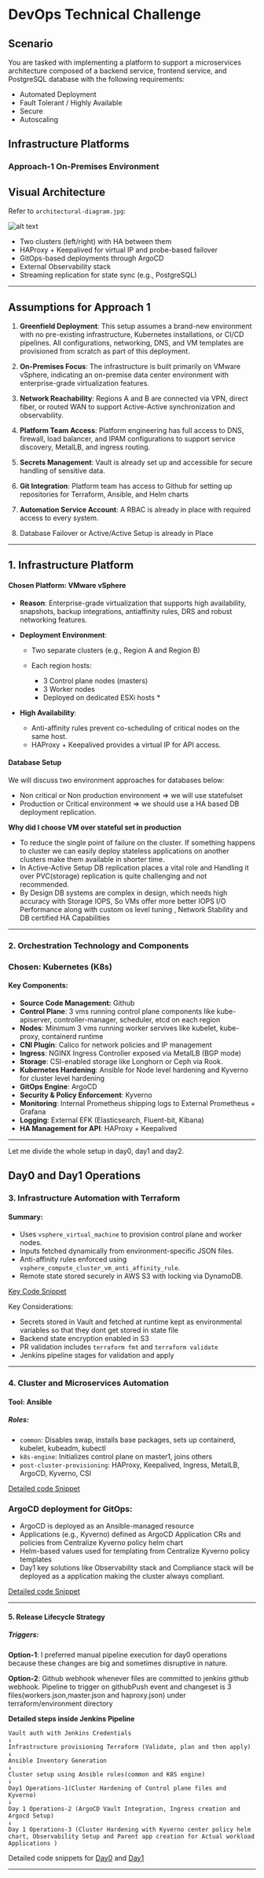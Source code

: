 # DevOps Technical Challenge

## Scenario

You are tasked with implementing a platform to support a microservices architecture composed of a backend service, frontend service, and PostgreSQL database with the following requirements:
 - Automated Deployment
 - Fault Tolerant / Highly Available
 - Secure
 - Autoscaling

## Infrastructure Platforms 
### Approach-1   On-Premises Environment 
## Visual Architecture

Refer to `architectural-diagram.jpg`:

![alt text](architectural-diagram.jpg)

* Two clusters (left/right) with HA between them
* HAProxy + Keepalived for virtual IP and probe-based failover
* GitOps-based deployments through ArgoCD
* External Observability stack 
* Streaming replication for state sync (e.g., PostgreSQL)


---

## Assumptions for Approach 1

1. **Greenfield Deployment**: This setup assumes a brand-new environment with no pre-existing infrastructure, Kubernetes installations, or CI/CD pipelines. All configurations, networking, DNS, and VM templates are provisioned from scratch as part of this deployment.

2. **On-Premises Focus**: The infrastructure is built primarily on VMware vSphere, indicating an on-premise data center environment with enterprise-grade virtualization features.

3. **Network Reachability**: Regions A and B are connected via VPN, direct fiber, or routed WAN to support Active-Active synchronization and observability.

4. **Platform Team Access**: Platform engineering has full access to DNS, firewall, load balancer, and IPAM configurations to support service discovery, MetalLB, and ingress routing.

5. **Secrets Management**: Vault is already set up and accessible for secure handling of sensitive data.

6. **Git Integration**: Platform team has access to Github for setting up repositories for Terraform, Ansible, and Helm charts 
7. **Automation Service Account**: A RBAC is already in place with required access to every system. 
8. Database Failover or Active/Active Setup is already in Place

---

## 1. **Infrastructure Platform**

#### Chosen Platform: **VMware vSphere**

* **Reason**: Enterprise-grade virtualization that supports high availability, snapshots, backup integrations, antiaffinity rules, DRS and robust networking features.
* **Deployment Environment**:

  * Two separate clusters (e.g., Region A and Region B)
  * Each region hosts:

    * 3 Control plane nodes (masters)
    * 3 Worker nodes
    * Deployed on dedicated ESXi hosts     * 
* **High Availability**:

  * Anti-affinity rules prevent co-scheduling of critical nodes on the same host.
  * HAProxy + Keepalived provides a virtual IP for API access.

#### Database Setup 
We will discuss two environment approaches for databases below:
- Non critical or Non production environment => we will use statefulset
- Production or Critical environment => we should use a HA based DB deployment replication. 

**Why did I choose VM over stateful set in production**
- To reduce the single point of failure on the cluster. If something happens to cluster we can easily deploy stateless applications on another clusters make them available in shorter time. 
- In Active-Active Setup DB replication places a vital role and Handling it over PVC(storage) replication is quite challenging and not recommended.
- By Design DB systems are complex in design, which needs high accuracy with Storage IOPS,  So VMs offer more better IOPS I/O Performance along with custom os level tuning , Network Stability and DB certified HA Capabilities 

---
### 2. **Orchestration Technology and Components**

### Chosen: **Kubernetes (K8s)**

#### Key Components:
* **Source Code Management:** Github
* **Control Plane**: 3 vms running control plane components like kube-apiserver, controller-manager, scheduler, etcd on each region 
* **Nodes**: Minimum 3 vms running worker servives like kubelet, kube-proxy, containerd runtime
* **CNI Plugin**: Calico for network policies and IP management
* **Ingress**: NGINX Ingress Controller exposed via MetalLB (BGP mode)
* **Storage**: CSI-enabled storage like Longhorn or Ceph via Rook. 
* **Kubernetes Hardening**: Ansible for Node level hardening and Kyverno for cluster level hardening 
* **GitOps Engine**: ArgoCD
* **Security & Policy Enforcement**: Kyverno
* **Monitoring**: Internal Prometheus shipping logs to External Prometheus + Grafana
* **Logging**: External EFK (Elasticsearch, Fluent-bit, Kibana)
* **HA Management for API**: HAProxy + Keepalived
---
Let me divide the whole setup in day0, day1 and day2. 

## Day0 and Day1 Operations 

### 3. **Infrastructure Automation with Terraform**

#### Summary:

* Uses `vsphere_virtual_machine` to provision control plane and worker nodes.
* Inputs fetched dynamically from environment-specific JSON files.
* Anti-affinity rules enforced using `vsphere_compute_cluster_vm_anti_affinity_rule`.
* Remote state stored securely in AWS S3 with locking via DynamoDB.

[Key Code Snippet](on-premises/platform-engine/README.md#Terraform-sample-snippet)

Key Considerations:

* Secrets stored in Vault and fetched at runtime kept as environmental variables so that they dont get stored in state file 
* Backend state encryption enabled in S3
* PR validation includes `terraform fmt` and `terraform validate`
* Jenkins pipeline stages for validation and apply
---

### 4. **Cluster and Microservices Automation**

#### Tool: **Ansible**

##### Roles:

* `common`: Disables swap, installs base packages, sets up containerd, kubelet, kubeadm, kubectl
* `k8s-engine`: Initializes control plane on master1, joins others
* `post-cluster-provisioning`: HAProxy, Keepalived, Ingress, MetalLB, ArgoCD, Kyverno, CSI

[Detailed code Snippet](on-premises/platform-engine/README.md#Ansible)

### ArgoCD deployment for GitOps:

* ArgoCD is deployed as an Ansible-managed resource
* Applications (e.g., Kyverno) defined as ArgoCD Application CRs and policies from Centralize Kyverno policy helm chart
* Helm-based values used for templating from Centralize Kyverno policy templates
* Day1 key solutions like Observability stack and Compliance stack will be deployed as a application making the cluster always compliant. 
  
[Detailed code Snippet](on-premises/platform-engine/README.md#Ansible-tasks-for-cluster-prereqs)

---

#### 5. **Release Lifecycle Strategy**
##### Triggers: 
**Option-1**: I preferred manual pipeline execution for day0 operations because these changes are big and sometimes disruptive in nature.

**Option-2**: Github webhook whenever files are committed to jenkins github webhook. Pipeline to trigger on githubPush event and changeset  is 3 files(workers.json,master.json and haproxy.json) under terraform/environment directory 

**Detailed steps inside Jenkins Pipeline**

```
Vault auth with Jenkins Credentials 
↓
Infrastructure provisioning Terraform (Validate, plan and then apply)
↓
Ansible Inventory Generation 
↓
Cluster setup using Ansible roles(common and K8S engine)
↓
Day1 Operations-1(Cluster Hardening of Control plane files and Kyverno)
↓
Day 1 Operations-2 (ArgoCD Vault Integration, Ingress creation and Argocd Setup)
↓
Day 1 Operations-3 (Cluster Hardening with Kyverno center policy helm chart, Observability Setup and Parent app creation for Actual workload Applications )
```
Detailed code snippets for [Day0](on-premises/platform-engine/README.md#Day0) and [Day1](on-premises/platform-engine/README.md#Day1) 

---
